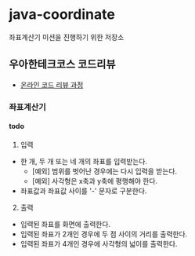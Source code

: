 # java-coordinate
좌표계산기 미션을 진행하기 위한 저장소

## 우아한테크코스 코드리뷰
* [온라인 코드 리뷰 과정](https://github.com/woowacourse/woowacourse-docs/blob/master/maincourse/README.md)

### 좌표계산기
#### todo
1. 입력
+ 한 개, 두 개 또는 네 개의 좌표를 입력받는다.
    + [예외] 범위를 벗어난 경우에는 다시 입력을 받는다.
    + [예외] 사각형은 x축과 y축에 평행해야 한다.
+ 좌표값과 좌표값 사이를 '-' 문자로 구분한다.

2. 출력
+ 입력된 좌표를 화면에 출력한다.
+ 입력된 좌표가 2개인 경우에 두 점 사이의 거리를 출력한다.
+ 입력된 좌표가 4개인 경우에 사각형의 넓이를 출력한다.
